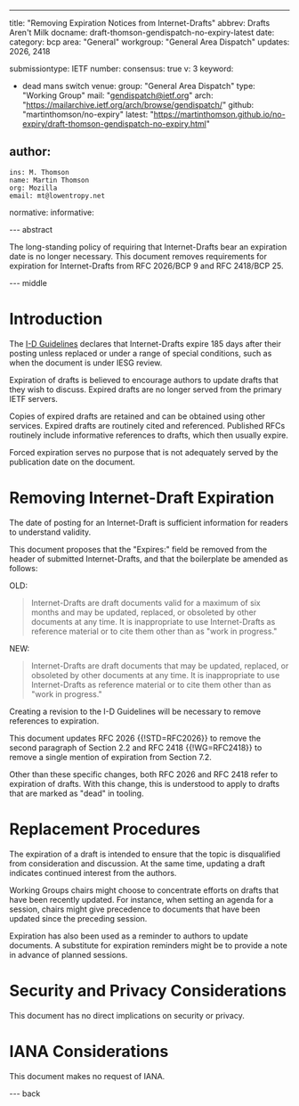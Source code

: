 ---
title: "Removing Expiration Notices from Internet-Drafts"
abbrev: Drafts Aren't Milk
docname: draft-thomson-gendispatch-no-expiry-latest
date:
category: bcp
area: "General"
workgroup: "General Area Dispatch"
updates: 2026, 2418

submissiontype: IETF
number:
consensus: true
v: 3
keyword:
 - dead mans switch
venue:
  group: "General Area Dispatch"
  type: "Working Group"
  mail: "gendispatch@ietf.org"
  arch: "https://mailarchive.ietf.org/arch/browse/gendispatch/"
  github: "martinthomson/no-expiry"
  latest: "https://martinthomson.github.io/no-expiry/draft-thomson-gendispatch-no-expiry.html"

author:
  -
    ins: M. Thomson
    name: Martin Thomson
    org: Mozilla
    email: mt@lowentropy.net

normative:
informative:

--- abstract

The long-standing policy of requiring that Internet-Drafts bear an expiration
date is no longer necessary.  This document removes requirements for expiration
for Internet-Drafts from RFC 2026/BCP 9 and RFC 2418/BCP 25.


--- middle

# Introduction

The [I-D Guidelines](https://www.ietf.org/standards/ids/guidelines/) declares
that Internet-Drafts expire 185 days after their posting unless replaced or
under a range of special conditions, such as when the document is under IESG
review.

Expiration of drafts is believed to encourage authors to update drafts that they
wish to discuss.  Expired drafts are no longer served from the primary IETF
servers.

Copies of expired drafts are retained and can be obtained using other services.
Expired drafts are routinely cited and referenced.  Published RFCs routinely
include informative references to drafts, which then usually expire.

Forced expiration serves no purpose that is not adequately served by the
publication date on the document.


# Removing Internet-Draft Expiration

The date of posting for an Internet-Draft is sufficient information for readers
to understand validity.

This document proposes that the "Expires:" field be removed from the header of
submitted Internet-Drafts, and that the boilerplate be amended as follows:

OLD:

> Internet-Drafts are draft documents valid for a maximum of six months and may
  be updated, replaced, or obsoleted by other documents at any time. It is
  inappropriate to use Internet-Drafts as reference material or to cite them
  other than as "work in progress."

NEW:

> Internet-Drafts are draft documents that may be updated, replaced, or
  obsoleted by other documents at any time. It is inappropriate to use
  Internet-Drafts as reference material or to cite them other than as "work in
  progress."

Creating a revision to the I-D Guidelines will be necessary to remove references
to expiration.

This document updates RFC 2026 {{!STD=RFC2026}} to remove the second paragraph
of Section 2.2 and RFC 2418 {{!WG=RFC2418}} to remove a single mention of
expiration from Section 7.2.

Other than these specific changes, both RFC 2026 and RFC 2418 refer to
expiration of drafts.  With this change, this is understood to apply to drafts
that are marked as "dead" in tooling.


# Replacement Procedures

The expiration of a draft is intended to ensure that the topic is disqualified
from consideration and discussion.  At the same time, updating a draft
indicates continued interest from the authors.

Working Groups chairs might choose to concentrate efforts on drafts that have
been recently updated.  For instance, when setting an agenda for a session,
chairs might give precedence to documents that have been updated since the
preceding session.

Expiration has also been used as a reminder to authors to update documents.  A
substitute for expiration reminders might be to provide a note in advance of
planned sessions.


# Security and Privacy Considerations

This document has no direct implications on security or privacy.


# IANA Considerations

This document makes no request of IANA.


--- back
